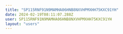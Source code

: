 ```yaml
---
title: "SP115RNF91N9MAMHA06HNB8NXVHPMXHH75KXC91YH"
date: 2024-02-19T08:11:07.288Z
user: SP115RNF91N9MAMHA06HNB8NXVHPMXHH75KXC91YH
layout: "users"
---
```

    